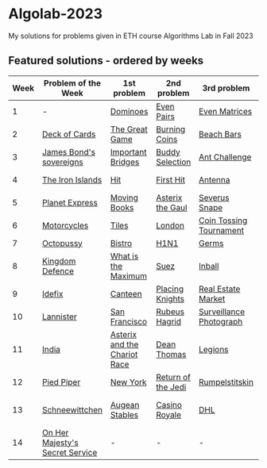 # Algolab-2023
My solutions for problems given in ETH course Algorithms Lab in Fall 2023

## Featured solutions - ordered by weeks
| Week | Problem of the Week | 1st problem | 2nd problem | 3rd problem | 4th problem |
| --- | --- | --- | --- | --- | --- |
| 1 | - | [Dominoes](https://github.com/lorenzo-asquini/Algolab-2023/tree/main/problems/week%2001/Dominoes) | [Even Pairs](https://github.com/lorenzo-asquini/Algolab-2023/tree/main/problems/week%2001/Even%20Pairs) | [Even Matrices](https://github.com/lorenzo-asquini/Algolab-2023/tree/main/problems/week%2001/Even%20Matrices) | [Build the Sum](https://github.com/lorenzo-asquini/Algolab-2023/tree/main/problems/week%2001/Build%20the%20Sum) |
| 2 | [Deck of Cards](https://github.com/lorenzo-asquini/Algolab-2023/tree/main/problems/week%2002/Deck%20of%20Cards) | [The Great Game](https://github.com/lorenzo-asquini/Algolab-2023/tree/main/problems/week%2002/The%20Great%20Game) | [Burning Coins](https://github.com/lorenzo-asquini/Algolab-2023/tree/main/problems/week%2002/Burning%20Coins) | [Beach Bars](https://github.com/lorenzo-asquini/Algolab-2023/tree/main/problems/week%2002/Beach%20Bars) | [Lord Voldemort](https://github.com/lorenzo-asquini/Algolab-2023/tree/main/problems/week%2002/Lord%20Voldemort) |
| 3 | [James Bond's sovereigns](https://github.com/lorenzo-asquini/Algolab-2023/tree/main/problems/week%2003/James%20Bond's%20sovereigns) | [Important Bridges](https://github.com/lorenzo-asquini/Algolab-2023/tree/main/problems/week%2003/Important%20Bridges) | [Buddy Selection](https://github.com/lorenzo-asquini/Algolab-2023/tree/main/problems/week%2003/Buddy%20Selection) | [Ant Challenge](https://github.com/lorenzo-asquini/Algolab-2023/tree/main/problems/week%2003/Ant%20Challenge) | [First steps with BGL](https://github.com/lorenzo-asquini/Algolab-2023/tree/main/problems/week%2003/First%20steps%20with%20BGL) |
| 4 | [The Iron Islands](https://github.com/lorenzo-asquini/Algolab-2023/tree/main/problems/week%2004/The%20Iron%20Islands) | [Hit](https://github.com/lorenzo-asquini/Algolab-2023/tree/main/problems/week%2004/Hit) | [First Hit](https://github.com/lorenzo-asquini/Algolab-2023/tree/main/problems/week%2004/First%20Hit) | [Antenna](https://github.com/lorenzo-asquini/Algolab-2023/tree/main/problems/week%2004/Antenna) | [Hiking Maps](https://github.com/lorenzo-asquini/Algolab-2023/tree/main/problems/week%2004/Hiking%20Maps) |
| 5 | [Planet Express](https://github.com/lorenzo-asquini/Algolab-2023/tree/main/problems/week%2005/Planet%20Express) | [Moving Books](https://github.com/lorenzo-asquini/Algolab-2023/tree/main/problems/week%2005/Moving%20Books) | [Asterix the Gaul](https://github.com/lorenzo-asquini/Algolab-2023/tree/main/problems/week%2005/Asterix%20the%20Gaul) | [Severus Snape](https://github.com/lorenzo-asquini/Algolab-2023/tree/main/problems/week%2005/Severus%20Snape) | [Boats](https://github.com/lorenzo-asquini/Algolab-2023/tree/main/problems/week%2005/Boats) |
| 6 | [Motorcycles](https://github.com/lorenzo-asquini/Algolab-2023/tree/main/problems/week%2006/Motorcycles) | [Tiles](https://github.com/lorenzo-asquini/Algolab-2023/tree/main/problems/week%2006/Tiles) | [London](https://github.com/lorenzo-asquini/Algolab-2023/tree/main/problems/week%2006/London) | [Coin Tossing Tournament](https://github.com/lorenzo-asquini/Algolab-2023/tree/main/problems/week%2006/Coin%20Tossing%20Tournament) | [Knights](https://github.com/lorenzo-asquini/Algolab-2023/tree/main/problems/week%2006/Knights) |
| 7 | [Octopussy](https://github.com/lorenzo-asquini/Algolab-2023/tree/main/problems/week%2007/Octopussy) | [Bistro](https://github.com/lorenzo-asquini/Algolab-2023/tree/main/problems/week%2007/Bistro) | [H1N1](https://github.com/lorenzo-asquini/Algolab-2023/tree/main/problems/week%2007/H1N1) | [Germs](https://github.com/lorenzo-asquini/Algolab-2023/tree/main/problems/week%2007/Germs) | [GoldenEye](https://github.com/lorenzo-asquini/Algolab-2023/tree/main/problems/week%2007/GoldenEye) |
| 8 | [Kingdom Defence](https://github.com/lorenzo-asquini/Algolab-2023/tree/main/problems/week%2008/Kingdom%20Defence) | [What is the Maximum](https://github.com/lorenzo-asquini/Algolab-2023/tree/main/problems/week%2008/What%20is%20the%20Maximum) | [Suez](https://github.com/lorenzo-asquini/Algolab-2023/tree/main/problems/week%2008/Suez) | [Inball](https://github.com/lorenzo-asquini/Algolab-2023/tree/main/problems/week%2008/Inball) | [Diet](https://github.com/lorenzo-asquini/Algolab-2023/tree/main/problems/week%2008/Diet) |
| 9 | [Idefix](https://github.com/lorenzo-asquini/Algolab-2023/tree/main/problems/week%2009/Idefix) | [Canteen](https://github.com/lorenzo-asquini/Algolab-2023/tree/main/problems/week%2009/Canteen) | [Placing Knights](https://github.com/lorenzo-asquini/Algolab-2023/tree/main/problems/week%2009/Placing%20Knights) | [Real Estate Market](https://github.com/lorenzo-asquini/Algolab-2023/tree/main/problems/week%2009/Real%20Estate%20Market) | [Algocoon](https://github.com/lorenzo-asquini/Algolab-2023/tree/main/problems/week%2009/Algocoon) |
| 10 | [Lannister](https://github.com/lorenzo-asquini/Algolab-2023/tree/main/problems/week%2010/Lannister) | [San Francisco](https://github.com/lorenzo-asquini/Algolab-2023/tree/main/problems/week%2010/San%20Francisco) | [Rubeus Hagrid](https://github.com/lorenzo-asquini/Algolab-2023/tree/main/problems/week%2010/Rubeus%20Hagrid) | [Surveillance Photograph](https://github.com/lorenzo-asquini/Algolab-2023/tree/main/problems/week%2010/Surveillance%20Photograph) | [Clues](https://github.com/lorenzo-asquini/Algolab-2023/tree/main/problems/week%2010/Clues) |
| 11 | [India](https://github.com/lorenzo-asquini/Algolab-2023/tree/main/problems/week%2011/India) | [Asterix and the Chariot Race](https://github.com/lorenzo-asquini/Algolab-2023/tree/main/problems/week%2011/Asterix%20and%20the%20Chariot%20Race) | [Dean Thomas](https://github.com/lorenzo-asquini/Algolab-2023/tree/main/problems/week%2011/Dean%20Thomas) | [Legions](https://github.com/lorenzo-asquini/Algolab-2023/tree/main/problems/week%2011/Legions) | [Phantom Menace](https://github.com/lorenzo-asquini/Algolab-2023/tree/main/problems/week%2011/Phantom%20Menace) |
| 12 | [Pied Piper](https://github.com/lorenzo-asquini/Algolab-2023/tree/main/problems/week%2012/Pied%20Piper) | [New York](https://github.com/lorenzo-asquini/Algolab-2023/tree/main/problems/week%2012/New%20York) | [Return of the Jedi](https://github.com/lorenzo-asquini/Algolab-2023/tree/main/problems/week%2012/Return%20of%20the%20Jedi) | [Rumpelstitskin](https://github.com/lorenzo-asquini/Algolab-2023/tree/main/problems/week%2012/Rumpelstitskin) | [Worldcup](https://github.com/lorenzo-asquini/Algolab-2023/tree/main/problems/week%2012/Worldcup) |
| 13 | [Schneewittchen](https://github.com/lorenzo-asquini/Algolab-2023/tree/main/problems/week%2013/Schneewittchen) | [Augean Stables](https://github.com/lorenzo-asquini/Algolab-2023/tree/main/problems/week%2013/Augean%20Stables) | [Casino Royale](https://github.com/lorenzo-asquini/Algolab-2023/tree/main/problems/week%2013/Casino%20Royale) | [DHL](https://github.com/lorenzo-asquini/Algolab-2023/tree/main/problems/week%2013/DHL) | [Fighting Pits of Meeren](https://github.com/lorenzo-asquini/Algolab-2023/tree/main/problems/week%2013/Fighting%20Pits%20of%20Meeren) |
| 14 | [On Her Majesty's Secret Service](https://github.com/lorenzo-asquini/Algolab-2023/tree/main/problems/week%2014/On%20Her%20Majesty's%20Secret%20Service) | - | - | - | - |
